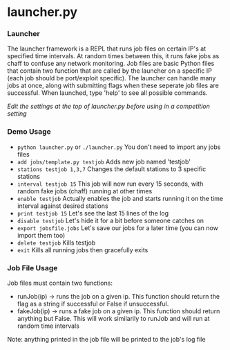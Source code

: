 # launcher.py

### Launcher
The launcher framework is a REPL that runs job files on certain IP's at specified time intervals.  At random times between this, it runs fake jobs as chaff to confuse any network monitoring.  Job files are basic Python files that contain two function that are called by the launcher on a specific IP (each job should be port/exploit specific).  The launcher can handle many jobs at once, along with submitting flags when these seperate job files are successful.  When launched, type 'help' to see all possible commands.

*Edit the settings at the top of launcher.py before using in a competition setting*

### Demo Usage
- `python launcher.py` or `./launcher.py` You don't need to import any jobs files
- `add jobs/template.py testjob` Adds new job named 'testjob'
- `stations testjob 1,3,7` Changes the default stations to 3 specific stations
- `interval testjob 15` This job will now run every 15 seconds, with random fake jobs (chaff) running at other times
- `enable testjob` Actually enables the job and starts running it on the time interval against desired stations
- `print testjob 15` Let's see the last 15 lines of the log
- `disable testjob` Let's hide it for a bit before someone catches on
- `export jobsfile.jobs` Let's save our jobs for a later time (you can now import them too)
- `delete testjob` Kills testjob
- `exit` Kills all running jobs then gracefully exits

### Job File Usage
Job files must contain two functions:
- runJob(ip) -> runs the job on a given ip.  This function should return the flag as a string if successful or False if unsuccessful.
- fakeJob(ip) -> runs a fake job on a given ip.  This function should return anything but False. This will work similarily to runJob and will run at random time intervals

Note: anything printed in the job file will be printed to the job's log file